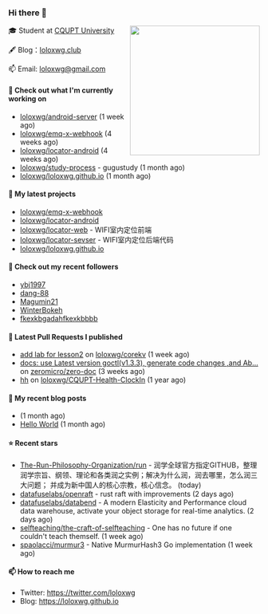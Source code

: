 ### Hi there 👋

<img align="right" src="https://raw.githubusercontent.com/muesli/muesli/master/assets/termenv.png" width="260">
 
🎓 Student at [CQUPT University](https://www.cqupt.edu.cn/)



🖋 Blog：[loloxwg.club](https://loloxwg.club)



📫 Email: [loloxwg@gmail.com](mailto:loloxwg@gmail.com)



#### 👷 Check out what I'm currently working on

- [loloxwg/android-server](https://github.com/loloxwg/android-server) (1 week ago)
- [loloxwg/emq-x-webhook](https://github.com/loloxwg/emq-x-webhook) (4 weeks ago)
- [loloxwg/locator-android](https://github.com/loloxwg/locator-android) (4 weeks ago)
- [loloxwg/study-process](https://github.com/loloxwg/study-process) - gugustudy (1 month ago)
- [loloxwg/loloxwg.github.io](https://github.com/loloxwg/loloxwg.github.io) (1 month ago)

#### 🌱 My latest projects

- [loloxwg/emq-x-webhook](https://github.com/loloxwg/emq-x-webhook)
- [loloxwg/locator-android](https://github.com/loloxwg/locator-android)
- [loloxwg/locator-web](https://github.com/loloxwg/locator-web) - WIFI室内定位前端
- [loloxwg/locator-sevser](https://github.com/loloxwg/locator-sevser) - WIFI室内定位后端代码
- [loloxwg/loloxwg.github.io](https://github.com/loloxwg/loloxwg.github.io)

#### 👯 Check out my recent followers

- [ybj1997](https://github.com/ybj1997)
- [dang-88](https://github.com/dang-88)
- [Magumin21](https://github.com/Magumin21)
- [WinterBokeh](https://github.com/WinterBokeh)
- [fkexkbgadahfkexkbbbb](https://github.com/fkexkbgadahfkexkbbbb)

#### 🔨 Latest Pull Requests I published

- [add lab for lesson2](https://github.com/loloxwg/corekv/pull/1) on [loloxwg/corekv](https://github.com/loloxwg/corekv) (1 week ago)
- [docs: use Latest version goctl(v1.3.3), generate code changes ,and Ab…](https://github.com/zeromicro/zero-doc/pull/121) on [zeromicro/zero-doc](https://github.com/zeromicro/zero-doc) (3 weeks ago)
- [hh](https://github.com/loloxwg/CQUPT-Health-ClockIn/pull/1) on [loloxwg/CQUPT-Health-ClockIn](https://github.com/loloxwg/CQUPT-Health-ClockIn) (1 year ago)

#### 📜 My recent blog posts

- [](http://example.com/2022/02/21/%E6%9C%AA%E5%91%BD%E5%90%8D/) (1 month ago)
- [Hello World](http://example.com/2022/02/21/hello-world/) (1 month ago)

#### ⭐ Recent stars

- [The-Run-Philosophy-Organization/run](https://github.com/The-Run-Philosophy-Organization/run) - 润学全球官方指定GITHUB，整理润学宗旨、纲领、理论和各类润之实例；解决为什么润，润去哪里，怎么润三大问题； 并成为新中国人的核心宗教，核心信念。 (today)
- [datafuselabs/openraft](https://github.com/datafuselabs/openraft) - rust raft with improvements (2 days ago)
- [datafuselabs/databend](https://github.com/datafuselabs/databend) - A modern Elasticity and Performance cloud data warehouse, activate your object storage for real-time analytics. (2 days ago)
- [selfteaching/the-craft-of-selfteaching](https://github.com/selfteaching/the-craft-of-selfteaching) - One has no future if one couldn&#39;t teach themself. (1 week ago)
- [spaolacci/murmur3](https://github.com/spaolacci/murmur3) - Native MurmurHash3 Go implementation (1 week ago)

#### 📫 How to reach me

- Twitter: https://twitter.com/loloxwg
- Blog: https://loloxwg.github.io

